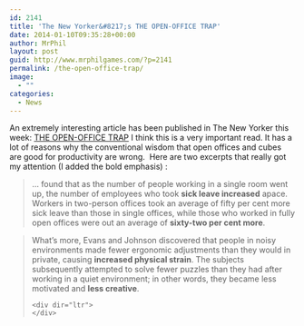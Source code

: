 ```yaml
---
id: 2141
title: 'The New Yorker&#8217;s THE OPEN-OFFICE TRAP'
date: 2014-01-10T09:35:28+00:00
author: MrPhil
layout: post
guid: http://www.mrphilgames.com/?p=2141
permalink: /the-open-office-trap/
image:
  - ""
categories:
  - News
---
```

<div dir="ltr" id="imcontent">
  An extremely interesting article has been published in The New Yorker this week: <a title="http://www.newyorker.com/online/blogs/currency/2014/01/the-open-office-trap.html" href="http://www.newyorker.com/online/blogs/currency/2014/01/the-open-office-trap.html">THE OPEN-OFFICE TRAP</a> I think this is a very important read. It has a lot of reasons why the conventional wisdom that open offices and cubes are good for productivity are wrong.  Here are two excerpts that really got my attention (I added the bold emphasis) :
</div>

<div dir="ltr">
</div>

<div dir="ltr">
  <blockquote>
    <div dir="ltr" id="imcontent">
      &#8230; found that as the number of people working in a single room went up, the number of employees who took <strong>sick leave increased</strong> apace. Workers in two-person offices took an average of fifty per cent more sick leave than those in single offices, while those who worked in fully open offices were out an average of <strong>sixty-two per cent more</strong>.
    </div>
  </blockquote>
</div>

<div dir="ltr">
</div>

<div dir="ltr">
  <blockquote>
    <div dir="ltr" id="imcontent">
      What’s more, Evans and Johnson discovered that people in noisy environments made fewer ergonomic adjustments than they would in private, causing <strong>increased physical strain</strong>. The subjects subsequently attempted to solve fewer puzzles than they had after working in a quiet environment; in other words, they became less motivated and <strong>less creative</strong>.
    </div>
    
    <div dir="ltr">
    </div>
  </blockquote>
  
  <div dir="ltr">
  </div>
</div>